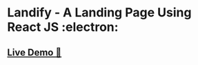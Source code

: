 # Landify - A Landing Page Using React JS :electron:
## [Live Demo :tada:](https://friendly-borg-01e221.netlify.app/)
